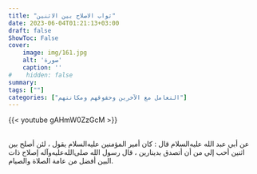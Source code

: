 ```yaml
---
title: "ثواب الاصلاح بين الاثنين"
date: 2023-06-04T01:21:13+03:00
draft: false
ShowToc: False
cover:
    image: img/161.jpg
    alt: 'صورة'
    caption: ''
#    hidden: false
summary: 
tags: [""]
categories: ["التعامل مع الآخرين وحقوقهم ومكانتهم"]
---
```

{{< youtube gAHmW0ZzGcM >}}  
 <br>

عن أبي عبد الله عليه‌السلام قال : كان أمير المؤمنين عليه‌السلام يقول ، لئن
أصلح بين اثنين أحب إلي من أن أتصدق بدينارين ، قال رسول الله صلى‌الله‌عليه‌وآله
إصلاح ذات البين أفضل من عامة الصلاة والصيام.

